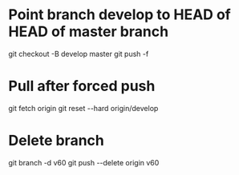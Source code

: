 
# Point branch develop to HEAD of HEAD of master branch

git checkout -B develop master
git push -f

# Pull after forced push

git fetch origin
git reset --hard origin/develop

# Delete branch

git branch -d v60
git push --delete origin v60
